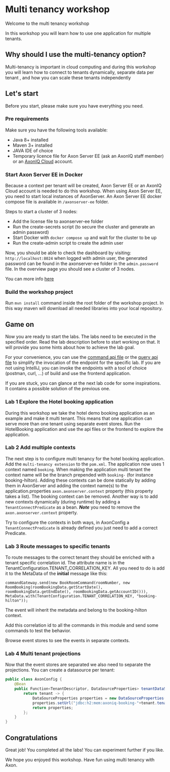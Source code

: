 # Multi tenancy workshop

Welcome to the multi tenancy workshop

In this workshop you will learn how to use one application for multiple tenants.

## Why should I use the multi-tenancy option?

Multi-tenancy is important in cloud computing and during this workshop you will learn how to connect to tenants dynamically, separate data per tenant , and how you can scale these tenants independently


## Let's start
Before you start, please make sure you have everything you need.

### Pre requirements
Make sure you have the following tools available:
- Java 8+ installed
- Maven 3+ installed
- JAVA IDE of choice
- Temporary licence file for Axon Server EE (ask an AxonIQ staff member) or an [AxonIQ Cloud](https://console.cloud.axoniq.io/) account.

### Start Axon Server EE in Docker

Because a context per tenant will be created,  Axon Server EE or an AxonIQ Cloud account is needed to do this workshop.
When using Axon Server EE, you need to start local instances of AxonServer. 
An Axon Server EE docker compose file is available in `/axonserver-ee` folder.

Steps to start a cluster of 3 nodes:

* Add the license file to axonserver-ee folder
* Run the create-secrets script (to secure the cluster and generate an admin password)
* Start Docker with `docker compose up` and wait for the cluster to be up
* Run the create-admin script to create the admin user

Now, you should be able to check the dashboard by visiting: `http://localhost:8024` when logged with admin user, the generated password can be found in the axonserver-ee folder in the `admin.password` file. In the overview page you should see a cluster of 3 nodes.

You can more info [here](axonserver-ee/README.md)

### Build the workshop project
Run `mvn install` command inside the root folder of the workshop project.
In this way maven will download all needed libraries into your local repository.

## Game on

Now you are ready to start the labs.
The labs need to be executed in the specified order.
Read the lab description before to start working on that.
It will provide you some hints about how to achieve the lab goal.

For your convenience, you can use the [command api file](booking/src/main/resources/command-api.http) or the [query api file](booking/src/main/resources/query-api.http) to simplify the invocation of the endpoint for the specific lab.
If you are not using IntelliJ, you can invoke the endpoints with a tool of choice (postman, curl, ...) of build and use the frontend application.

If you are stuck, you can glance at the next lab code for some inspirations.
It contains a possible solution of the previous one.

### Lab 1 Explore the Hotel booking application

During this workshop we take the hotel demo booking application as an example and make it multi tenant. This means that one application can serve more than one tenant using separate event stores.
Run the HotelBooking application and use the api files or the frontend to explore the application.

### Lab 2 Add multiple contexts

The next step is to configure multi tenancy for the hotel booking application.
Add the `multi-tenancy extension` to the `pom.xml`.
The application now uses 1 context named `booking`. When making the application multi tenant the context name will be the branch prepended with `booking-` (for instance booking-hilton).
Adding these contexts can be done statically by adding them in AxonServer and adding the context name(s) to the application.properties `axon.axonserver.context` property (this property takes a list). The booking context can be removed.
Another way is to add new contexts dynamically (during runtime) by adding a `TenantConnectPredicate` as a bean. ***Note*** you need to remove the `axon.axonserver.context` property.

Try to configure the contexts in both ways, in AxonConfig a `TenantConnectPredicate` is already defined you just need to add a correct Predicate.

### Lab 3 Route messages to specific tenants

To route messages to the correct tenant they should be enriched with a tenant specific correlation id. The attribute name is in the TenantConfiguration.TENANT_CORRELATION_KEY.
All you need to do is add it to the MetaData of the **initial** message like this:
```
commandGateway.send(new BookRoomCommand(roomNumber, new RoomBooking(roomBookingData.getStartDate(), roomBookingData.getEndDate(), roomBookingData.getAccountID())), MetaData.with(TenantConfiguration.TENANT_CORRELATION_KEY, "booking-hilton"));
```
The event will inherit the metadata and belong to the booking-hilton context.

Add this correlation id to all the commands in this module and send some commands to test the behavior.

Browse event stores to see the events in separate contexts.

### Lab 4 Multi tenant projections

Now that the event stores are separated we also need to separate the projections. You can create a datasource per tenant:

```java
public class AxonConfig {
    @Bean
    public Function<TenantDescriptor, DataSourceProperties> tenantDataSourceResolver() {
        return tenant -> {
            DataSourceProperties properties = new DataSourceProperties();
            properties.setUrl("jdbc:h2:mem:axoniq-booking-"+tenant.tenantId());
            return properties;
        };
    }
}


```

## Congratulations

Great job! You completed all the labs!
You can experiment further if you like.

We hope you enjoyed this workshop. Have fun using multi tenancy with Axon.
